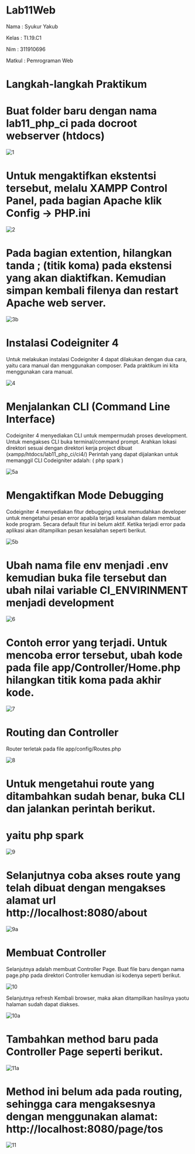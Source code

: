 # Lab11Web
Nama   : Syukur Yakub

Kelas  : TI.19.C1

Nim    : 311910696

Matkul : Pemrograman Web

# Langkah-langkah Praktikum
# Buat folder baru dengan nama lab11_php_ci pada docroot webserver (htdocs)
![1](https://user-images.githubusercontent.com/56242226/122332640-f1794a00-cf60-11eb-905a-3511bc253c3f.PNG)

# Untuk mengaktifkan ekstentsi tersebut, melalu XAMPP Control Panel, pada bagian Apache klik Config -> PHP.ini
![2](https://user-images.githubusercontent.com/56242226/122332673-07870a80-cf61-11eb-930f-da3cff7b949f.png)
# Pada bagian extention, hilangkan tanda ; (titik koma) pada ekstensi yang akan diaktifkan. Kemudian simpan kembali filenya dan restart Apache web server.
![3b](https://user-images.githubusercontent.com/56242226/122392953-9108fd80-cf9e-11eb-8044-31119939a622.PNG)
# Instalasi Codeigniter 4
Untuk melakukan instalasi Codeigniter 4 dapat dilakukan dengan dua cara, yaitu cara manual dan menggunakan composer. Pada praktikum ini kita menggunakan cara manual.

![4](https://user-images.githubusercontent.com/56242226/122393093-b85fca80-cf9e-11eb-8f91-66ac3f5ff5a4.PNG)
# Menjalankan CLI (Command Line Interface)
Codeigniter 4 menyediakan CLI untuk mempermudah proses development. Untuk mengakses CLI buka terminal/command prompt. 
Arahkan lokasi direktori sesuai dengan direktori kerja project dibuat (xampp/htdocs/lab11_php_ci/ci4/) 
Perintah yang dapat dijalankan untuk memanggil CLI Codeigniter adalah: ( php spark )

![5a](https://user-images.githubusercontent.com/56242226/122393526-299f7d80-cf9f-11eb-9d0e-fd02178164bb.PNG)
# Mengaktifkan Mode Debugging
Codeigniter 4 menyediakan fitur debugging untuk memudahkan developer untuk mengetahui pesan error apabila terjadi kesalahan dalam membuat kode program.
Secara default fitur ini belum aktif. Ketika terjadi error pada aplikasi akan ditampilkan pesan kesalahan seperti berikut.

![5b](https://user-images.githubusercontent.com/56242226/122393694-58b5ef00-cf9f-11eb-95a9-fa9232fdaa39.PNG)

# Ubah nama file env menjadi .env kemudian buka file tersebut dan ubah nilai variable CI_ENVIRINMENT menjadi development
![6](https://user-images.githubusercontent.com/56242226/122393818-7c793500-cf9f-11eb-9f3a-c3732f68e653.PNG)

# Contoh error yang terjadi. Untuk mencoba error tersebut, ubah kode pada file app/Controller/Home.php hilangkan titik koma pada akhir kode.
![7](https://user-images.githubusercontent.com/56242226/122393979-a9c5e300-cf9f-11eb-91e5-618f12837ae2.PNG)

# Routing dan Controller
Router terletak pada file app/config/Routes.php

![8](https://user-images.githubusercontent.com/56242226/122394243-f3aec900-cf9f-11eb-9f83-dfc61dbe0a83.PNG)

# Untuk mengetahui route yang ditambahkan sudah benar, buka CLI dan jalankan perintah berikut. 
# yaitu php spark
![9](https://user-images.githubusercontent.com/56242226/122394380-1d67f000-cfa0-11eb-8686-1cdb285a28b9.PNG)

# Selanjutnya coba akses route yang telah dibuat dengan mengakses alamat url http://localhost:8080/about
![9a](https://user-images.githubusercontent.com/56242226/122394476-3bcdeb80-cfa0-11eb-86a1-a89df6715a29.PNG)

# Membuat Controller
Selanjutnya adalah membuat Controller Page. Buat file baru dengan nama page.php pada direktori Controller kemudian isi kodenya seperti berikut.

![10](https://user-images.githubusercontent.com/56242226/122394552-51431580-cfa0-11eb-9d93-17bf07f36f5f.PNG)

Selanjutnya refresh Kembali browser, maka akan ditampilkan hasilnya yaotu halaman sudah dapat diakses.

![10a](https://user-images.githubusercontent.com/56242226/122394645-6a4bc680-cfa0-11eb-98d7-29c29e5a2ef1.PNG)

# Tambahkan method baru pada Controller Page seperti berikut.
![11a](https://user-images.githubusercontent.com/56242226/122394885-a3843680-cfa0-11eb-838d-4754a82e550d.PNG)

# Method ini belum ada pada routing, sehingga cara mengaksesnya dengan menggunakan alamat: http://localhost:8080/page/tos
![11](https://user-images.githubusercontent.com/56242226/122394967-b72f9d00-cfa0-11eb-9d94-3b29f33e86dd.PNG)

























